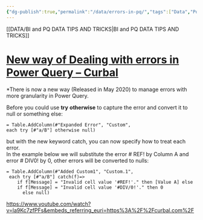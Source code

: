 ```yaml
---
{"dg-publish":true,"permalink":"/data/errors-in-pq/","tags":["Data","Power_query"],"noteIcon":"","created":"2024-04-10T11:00:00","updated":"2024-04-10T15:56:00"}
---
```


[[DATA/BI and PQ DATA TIPS AND TRICKS\|BI and PQ DATA TIPS AND TRICKS]]

# [New way of Dealing with errors in Power Query – Curbal](https://curbal.com/curbal-learning-portal/new-way-of-dealing-with-errors-in-power-query)


*There is now a new way (Released in May 2020) to manage errors with more granularity in Power Query.

Before you could use **try** **otherwise** to capture the error and convert it to null or something else:

```
= Table.AddColumn(#"Expanded Error", "Custom", 
each try [#"a/B"] otherwise null)
```

but with the new keyword catch, you can now specify how to treat each error.  
In the example below we will substitute the error # REF! by Column A and error # DIV0! by 0, other errors will be converted to nulls:

```
= Table.AddColumn(#"Added Custom1", "Custom.1",
 each try [#"a/B"] catch(f)=> 
    if f[Message] = "Invalid cell value '#REF!'." then [Value A] else 
    if f[Message] = "Invalid cell value '#DIV/0!'." then 0
      else null)
```

https://www.youtube.com/watch?v=la9Kc7zfPFs&embeds_referring_euri=https%3A%2F%2Fcurbal.com%2F

